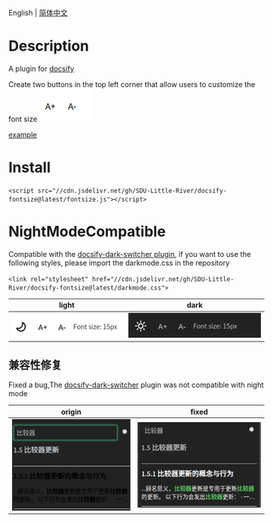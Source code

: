 English | [简体中文](./readme_cn.md)
# Description
A plugin for [docsify](https://github.com/docsifyjs/docsify)

Create two buttons in the top left corner that allow users to customize the font size
![img.png](img/img.png)

[example](https://techmc.wiki/#/)

# Install
`<script src="//cdn.jsdelivr.net/gh/SDU-Little-River/docsify-fontsize@latest/fontsize.js"></script>`

# NightModeCompatible

Compatible with the [docsify-dark-switcher plugin](https://github.com/LIGMATV/docsify-dark-switcher), if you want to use the following styles, please import the darkmode.css in the repository

`<link rel="stylesheet" href="//cdn.jsdelivr.net/gh/SDU-Little-River/docsify-fontsize@latest/darkmode.css">`


| light              | dark               |
|--------------------|--------------------|
| ![](img/img_4.png) | ![](img/img_5.png) |

## 兼容性修复
Fixed a bug,The [docsify-dark-switcher](https:github.comLIGMATVdocsify-dark-switcher) plugin was not compatible with night mode

| origin             | fixed              |
|--------------------|--------------------|
| ![](img/img_6.png) | ![](img/img_7.png) |
